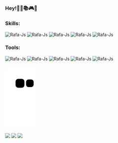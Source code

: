 
 ### Hey!👩‍💻📚🎮💡
 ### 
<div> 
 
### Skills:
 
   
   <img align="center" alt="Rafa-Js"  height="40" width="50" src="https://cdn.jsdelivr.net/gh/devicons/devicon/icons/java/java-original.svg" />
   <img align="center" alt="Rafa-Js"  height="40" width="50" src="https://cdn.jsdelivr.net/gh/devicons/devicon/icons/python/python-original.svg" />
   <img align="center" alt="Rafa-Js"  height="40" width="50" src="https://cdn.jsdelivr.net/gh/devicons/devicon/icons/android/android-original-wordmark.svg"/>
   <img align="center" alt="Rafa-Js"  height="40" width="50" src="https://cdn.jsdelivr.net/gh/devicons/devicon/icons/css3/css3-original-wordmark.svg"/>
   <img align="center" alt="Rafa-Js"  height="40" width="50" src="https://cdn.jsdelivr.net/gh/devicons/devicon/icons/html5/html5-original-wordmark.svg"/>
  
 ### Tools:
   <img align="center" alt="Rafa-Js"  height="40" width="50" src="https://cdn.jsdelivr.net/gh/devicons/devicon/icons/mysql/mysql-original.svg" />
   <img align="center" alt="Rafa-Js"  height="40" width="50" src="https://cdn.jsdelivr.net/gh/devicons/devicon/icons/vscode/vscode-original.svg" />
   <img align="center" alt="Rafa-Js"  height="40" width="50" src="https://cdn.jsdelivr.net/gh/devicons/devicon/icons/pycharm/pycharm-plain.svg"/>
   <img align="center" alt="Rafa-Js"  height="40" width="50" src="https://cdn.jsdelivr.net/gh/devicons/devicon/icons/androidstudio/androidstudio-original.svg"/>
   <img align="center" alt="Rafa-Js"  height="40" width="50" src="https://cdn.jsdelivr.net/gh/devicons/devicon/icons/bootstrap/bootstrap-original-wordmark.svg"/>
</div>
  
  ###

<div> 
 
![Snake animation](https://github.com/AmandaKetley/AmandaKetley/blob/output/github-contribution-grid-snake.svg)
 
 <a href="https://www.linkedin.com/in/amanda-rodrigues-3b2a9b1b5" target="_blank"><img src="https://img.shields.io/badge/-LinkedIn-%230077B5?style=for-the-badge&logo=linkedin&logoColor=white" target="_blank"></a>
 <a href="https://instagram.com/mands_Ketley" target="_blank"><img src="https://img.shields.io/badge/-Instagram-%23E4405F?style=for-the-badge&logo=instagram&logoColor=white"      target="_blank"></a>
 <a href = "mailto:amandaketley.akrc@gmail.com"><img src="https://img.shields.io/badge/-Gmail-darkred?style=for-the-badge&logo=gmail&logoColor=white"></a> 
</div>
  

 
 
